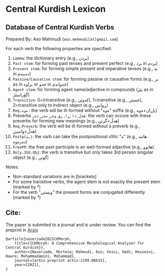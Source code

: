 # Central Kurdish Lexicon


## Database of Central Kurdish Verbs
Prepared By: Aso Mahmudi (`aso.mehmudi[at]gmail.com`)

For each verb the following properties are specified:
1. `Lemma`: the dictionary entry (e.g., بردن)
2. `Past stem`: for forming past tenses and present perfect (e.g., برد in بردم) 
3. `Present stem`: for forming simple present and imperative tenses (e.g., بە in دەیبەم)
4. `Passive/Causative stem`: for forming passive or causative forms (e.g., بر as in براوە or خەو in خەواندم)
5. `Agent stem`: for forming agent name/adjective in compounds (بێژ as in گۆرانیبێژ) 
6. `Transitive`: 0=intransitive (e.g., کەوتن), 1=transitive (e.g., خستن), 2=transitive only to indirect object (e.g., ڕوانین)
7. `Req.ەوە` : the verb will be ill-formed without "ەوە" suffix (e.g., پاڕان+ەوە)
8. Preverbs `هەڵ`, `دا`	,`ڕا`, `ڕۆ`,	`وەر`,	`سەر`,	`دەر`: the verb can occure with these preverbs for forming new meanings (e.g., هەڵ+گرتن)
9. `Req.Preverb`: the verb will be ill-formed without a preverb (e.g., هەڵ+واسین)
10. `Postp(ـە)`: the varb can take the postpositional clitic "ە" (e.g., هاتنە دەرەوە)
11. `FreePP`: the free past participle is an well-formed adjective (e.g., هاتوو)
12. `Only.3SG.Obj`: the verb is transitive but only takes 3rd person singular object (e.g., گوتن)

Notes:  
* Non-standard variations are in \[brackets\]
* For some transitive verbs, the agent stem is not exactly the present stem (marked by ²)   
* For the verb "ویستن" the present forms are conjugated differently (marked by ³)

## Cite:
The paper is submited to a journal and is under review. You can find the preprint in [Arxiv](https://arxiv.org/abs/2109.08615)

	@article{naserzade2021CKMorph,
		title={{CKMorph: A Comprehensive Morphological Analyzer for Central Kurdish}},
		author={Naserzade, Morteza; Mahmudi, Aso; Veisi, Hadi; Hosseini, Hawre; Mohammadamini, Mohammad},
		journal={arXiv preprint arXiv:2109.08615},
		year={2021},
	}
